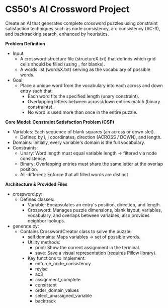 # CS50's AI Crossword Project

Create an AI that generates complete crossword puzzles using constraint satisfaction techniques such as node consistency, arc consistency (AC-3), and backtracking search, enhanced by heuristics.

**Problem Definition**
  * Input:
    * A crossword structure file (structureX.txt) that defines which grid cells should be filled (using _ for blanks).
    * A words list (wordsX.txt) serving as the vocabulary of possible words.
  * Goal:
    * Place a unique word from the vocabulary into each across and down entry such that:
      * Each word fits the specified length (unary constraint).
      * Overlapping letters between across/down entries match (binary constraints).
      * No word is used more than once in the entire puzzle.

**Core Model: Constraint Satisfaction Problem (CSP)**

  * Variables: Each sequence of blank squares (an across or down slot).
    * Defined by i, j coordinates, direction (ACROSS / DOWN), and length. 
  * Domains: Initially, every variable's domain is the full vocabulary.
  * Constraints:
    * Unary: Word length must equal variable length → filtered via node consistency.
    * Binary: Overlapping entries must share the same letter at the overlap position.
    * All-different: Enforce that all filled words are distinct
   
**Architecture & Provided Files**
  * crossword.py:
    * Defines classes:
      * Variable: Encapsulates an entry's position, direction, and length.
      * Crossword: Manages puzzle dimensions, blank layout, variables, vocabulary, and overlaps between variables; also provides neighbor lookups. 
  * generate.py:
    * Contains CrosswordCreator class to solve the puzzle:
      * self.domains: Maps variables → set of possible words.
      * Utility methods:
        * print: Show the current assignment in the terminal.
        * save: Save a visual representation (requires Pillow library).
      * Key functions to implement:
        * enforce_node_consistency
        * revise
        * ac3
        * assignment_complete
        * consistent
        * order_domain_values
        * select_unassigned_variable
        * backtrack 
